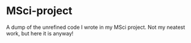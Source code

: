 # MSci-project
A dump of the unrefined code I wrote in my MSci project. Not my neatest work, but here it is anyway!
